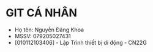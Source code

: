  # GIT CÁ NHÂN 
 - Họ tên: Nguyễn Đăng Khoa
 - MSSV: 079205027431
 - [010112103406] - Lập Trình thiết bị di động - CN22G

